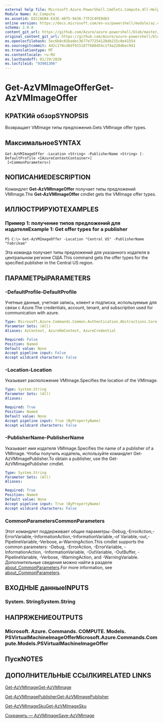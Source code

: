 ```yaml
---
external help file: Microsoft.Azure.PowerShell.Cmdlets.Compute.dll-Help.xml
Module Name: Az.Compute
ms.assetid: D2CCAEB4-E43E-4075-9436-77F2C4FE9463
online version: https://docs.microsoft.com/en-us/powershell/module/az.compute/get-azvmimageoffer
schema: 2.0.0
content_git_url: https://github.com/Azure/azure-powershell/blob/master/src/Compute/Compute/help/Get-AzVMImageOffer.md
original_content_git_url: https://github.com/Azure/azure-powershell/blob/master/src/Compute/Compute/help/Get-AzVMImageOffer.md
ms.openlocfilehash: 5ec6b8c01badec3677e77254128db215c0e41554
ms.sourcegitcommit: 4d2c178cd6df9151877b08d54c1f4a228dbec9d1
ms.translationtype: MT
ms.contentlocale: ru-RU
ms.lasthandoff: 01/29/2020
ms.locfileid: "93901306"
---
```

# <span data-ttu-id="1d3f5-101">Get-AzVMImageOffer</span><span class="sxs-lookup"><span data-stu-id="1d3f5-101">Get-AzVMImageOffer</span></span>

## <span data-ttu-id="1d3f5-102">КРАТКИй обзор</span><span class="sxs-lookup"><span data-stu-id="1d3f5-102">SYNOPSIS</span></span>
<span data-ttu-id="1d3f5-103">Возвращает VMImage типы предложения.</span><span class="sxs-lookup"><span data-stu-id="1d3f5-103">Gets VMImage offer types.</span></span>

## <span data-ttu-id="1d3f5-104">Максимальное</span><span class="sxs-lookup"><span data-stu-id="1d3f5-104">SYNTAX</span></span>

```
Get-AzVMImageOffer -Location <String> -PublisherName <String> [-DefaultProfile <IAzureContextContainer>]
 [<CommonParameters>]
```

## <span data-ttu-id="1d3f5-105">NОПИСАНИЕ</span><span class="sxs-lookup"><span data-stu-id="1d3f5-105">DESCRIPTION</span></span>
<span data-ttu-id="1d3f5-106">Командлет **Get-AzVMImageOffer** получает типы предложений VMImage.</span><span class="sxs-lookup"><span data-stu-id="1d3f5-106">The **Get-AzVMImageOffer** cmdlet gets the VMImage offer types.</span></span>

## <span data-ttu-id="1d3f5-107">ИЛЛЮСТРИРУЮТ</span><span class="sxs-lookup"><span data-stu-id="1d3f5-107">EXAMPLES</span></span>

### <span data-ttu-id="1d3f5-108">Пример 1: получение типов предложений для издателя</span><span class="sxs-lookup"><span data-stu-id="1d3f5-108">Example 1: Get offer types for a publisher</span></span>
```
PS C:\> Get-AzVMImageOffer -Location "Central US" -PublisherName "Fabrikam"
```

<span data-ttu-id="1d3f5-109">Эта команда получает типы предложений для указанного издателя в центральном регионе США.</span><span class="sxs-lookup"><span data-stu-id="1d3f5-109">This command gets the offer types for the specified publisher in the Central US region.</span></span>

## <span data-ttu-id="1d3f5-110">ПАРАМЕТРЫ</span><span class="sxs-lookup"><span data-stu-id="1d3f5-110">PARAMETERS</span></span>

### <span data-ttu-id="1d3f5-111">-DefaultProfile</span><span class="sxs-lookup"><span data-stu-id="1d3f5-111">-DefaultProfile</span></span>
<span data-ttu-id="1d3f5-112">Учетные данные, учетная запись, клиент и подписка, используемые для связи с Azure.</span><span class="sxs-lookup"><span data-stu-id="1d3f5-112">The credentials, account, tenant, and subscription used for communication with azure.</span></span>

```yaml
Type: Microsoft.Azure.Commands.Common.Authentication.Abstractions.Core.IAzureContextContainer
Parameter Sets: (All)
Aliases: AzContext, AzureRmContext, AzureCredential

Required: False
Position: Named
Default value: None
Accept pipeline input: False
Accept wildcard characters: False
```

### <span data-ttu-id="1d3f5-113">-Location</span><span class="sxs-lookup"><span data-stu-id="1d3f5-113">-Location</span></span>
<span data-ttu-id="1d3f5-114">Указывает расположение VMImage.</span><span class="sxs-lookup"><span data-stu-id="1d3f5-114">Specifies the location of the VMImage.</span></span>

```yaml
Type: System.String
Parameter Sets: (All)
Aliases:

Required: True
Position: Named
Default value: None
Accept pipeline input: True (ByPropertyName)
Accept wildcard characters: False
```

### <span data-ttu-id="1d3f5-115">-PublisherName</span><span class="sxs-lookup"><span data-stu-id="1d3f5-115">-PublisherName</span></span>
<span data-ttu-id="1d3f5-116">Указывает имя издателя VMImage.</span><span class="sxs-lookup"><span data-stu-id="1d3f5-116">Specifies the name of a publisher of a VMImage.</span></span>
<span data-ttu-id="1d3f5-117">Чтобы получить издатель, используйте командлет Get-AzVMImagePublisher.</span><span class="sxs-lookup"><span data-stu-id="1d3f5-117">To obtain a publisher, use the Get-AzVMImagePublisher cmdlet.</span></span>

```yaml
Type: System.String
Parameter Sets: (All)
Aliases:

Required: True
Position: Named
Default value: None
Accept pipeline input: True (ByPropertyName)
Accept wildcard characters: False
```

### <span data-ttu-id="1d3f5-118">CommonParameters</span><span class="sxs-lookup"><span data-stu-id="1d3f5-118">CommonParameters</span></span>
<span data-ttu-id="1d3f5-119">Этот командлет поддерживает общие параметры:-Debug,-ErrorAction,-ErrorVariable,-InformationAction,-InformationVariable,-of Variable,-out,-PipelineVariable,-Verbose, и-WarningAction.</span><span class="sxs-lookup"><span data-stu-id="1d3f5-119">This cmdlet supports the common parameters: -Debug, -ErrorAction, -ErrorVariable, -InformationAction, -InformationVariable, -OutVariable, -OutBuffer, -PipelineVariable, -Verbose, -WarningAction, and -WarningVariable.</span></span> <span data-ttu-id="1d3f5-120">Дополнительные сведения можно найти в разделе [about_CommonParameters](https://go.microsoft.com/fwlink/?LinkID=113216).</span><span class="sxs-lookup"><span data-stu-id="1d3f5-120">For more information, see [about_CommonParameters](https://go.microsoft.com/fwlink/?LinkID=113216).</span></span>

## <span data-ttu-id="1d3f5-121">ВХОДНЫЕ данные</span><span class="sxs-lookup"><span data-stu-id="1d3f5-121">INPUTS</span></span>

### <span data-ttu-id="1d3f5-122">System. String</span><span class="sxs-lookup"><span data-stu-id="1d3f5-122">System.String</span></span>

## <span data-ttu-id="1d3f5-123">НАПРЯЖЕНИЕ</span><span class="sxs-lookup"><span data-stu-id="1d3f5-123">OUTPUTS</span></span>

### <span data-ttu-id="1d3f5-124">Microsoft. Azure. Commands. COMPUTE. Models. PSVirtualMachineImageOffer</span><span class="sxs-lookup"><span data-stu-id="1d3f5-124">Microsoft.Azure.Commands.Compute.Models.PSVirtualMachineImageOffer</span></span>

## <span data-ttu-id="1d3f5-125">Пуск</span><span class="sxs-lookup"><span data-stu-id="1d3f5-125">NOTES</span></span>

## <span data-ttu-id="1d3f5-126">ДОПОЛНИТЕЛЬНЫЕ ССЫЛКИ</span><span class="sxs-lookup"><span data-stu-id="1d3f5-126">RELATED LINKS</span></span>

[<span data-ttu-id="1d3f5-127">Get-AzVMImage</span><span class="sxs-lookup"><span data-stu-id="1d3f5-127">Get-AzVMImage</span></span>](./Get-AzVMImage.md)

[<span data-ttu-id="1d3f5-128">Get-AzVMImagePublisher</span><span class="sxs-lookup"><span data-stu-id="1d3f5-128">Get-AzVMImagePublisher</span></span>](./Get-AzVMImagePublisher.md)

[<span data-ttu-id="1d3f5-129">Get-AzVMImageSku</span><span class="sxs-lookup"><span data-stu-id="1d3f5-129">Get-AzVMImageSku</span></span>](./Get-AzVMImageSku.md)

[<span data-ttu-id="1d3f5-130">Сохранить — AzVMImage</span><span class="sxs-lookup"><span data-stu-id="1d3f5-130">Save-AzVMImage</span></span>](./Save-AzVMImage.md)


